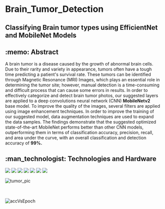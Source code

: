 # Brain_Tumor_Detection
## Classifying Brain tumor types using EfficientNet and MobileNet Models

<h2>:memo:  Abstract</h2>
A brain tumor is a disease caused by the growth of abnormal brain cells. Due to their rarity and variety in appearance, tumors often have a tough time predicting a patient's survival rate. These tumors can be identified through Magnetic Resonance (MRI) Images, which plays an essential role in determining the tumor site; however, manual detection is a time-consuming and difficult process that can cause some errors in results. In order to effectively categorize and detect brain tumor photos, our suggested layers are applied to a deep convolutions neural network (CNN) <b>MobileNetv2</b> base model. To improve the quality of the images, several filters are applied using image enhancement techniques. In order to improve the training of our suggested model, data augmentation techniques are used to expand the data samples. The findings demonstrate that the suggested optimized state-of-the-art MobileNet performs better than other CNN models, outperforming them in terms of classification accuracy, precision, recall, and area under the curve, with an overall classification and detection accuracy of <b>99%.</b>

<h2>:man_technologist:  Technologies and Hardware </h2>

<img src="https://img.shields.io/badge/Python-14354C?style=for-the-badge&logo=python&logoColor=white"/> <img src="https://img.shields.io/badge/OpenCV-0099E5?style=for-the-badge&logo=opencv&logoColor=white"/> <img src="https://img.shields.io/badge/Raspberry Pi-C51A4A?style=for-the-badge&logo=Raspberry-Pi&logoColor=white"/> <img src="https://img.shields.io/badge/TensorFlow-FF6F00?style=for-the-badge&logo=tensorflow&logoColor=white"/> <img src="https://img.shields.io/badge/Google Colab-F9AB00?style=for-the-badge&logo=Google-Colab&logoColor=white"/> <img src="https://img.shields.io/badge/Jupyter-F37626?style=for-the-badge&logo=jupyter&logoColor=white"/> <img src="https://img.shields.io/badge/PyCharm-76B900?style=for-the-badge&logo=pycharm&logoColor=white"/>


![tumor_pic](https://github.com/sachinjaat98/Brain_Tumor_Detection/assets/56782045/8d4515dc-135b-4bc8-8ace-5dd4ee8345b7)



<br></br>
![accVsEpoch](https://github.com/sachinjaat98/Brain_Tumor_Detection/assets/56782045/3a079559-e051-4b19-b972-3dc27ffee50e)
